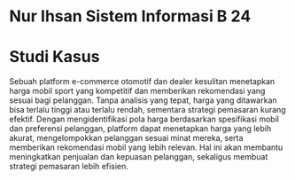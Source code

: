 # Nur Ihsan Sistem Informasi B 24
# Studi Kasus
Sebuah platform e-commerce otomotif dan dealer kesulitan menetapkan harga mobil sport yang kompetitif dan memberikan rekomendasi yang sesuai bagi pelanggan. Tanpa analisis yang tepat, harga yang ditawarkan bisa terlalu tinggi atau terlalu rendah, sementara strategi pemasaran kurang efektif. Dengan mengidentifikasi pola harga berdasarkan spesifikasi mobil dan preferensi pelanggan, platform dapat menetapkan harga yang lebih akurat, mengelompokkan pelanggan sesuai minat mereka, serta memberikan rekomendasi mobil yang lebih relevan. Hal ini akan membantu meningkatkan penjualan dan kepuasan pelanggan, sekaligus membuat strategi pemasaran lebih efisien.

